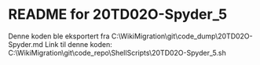# README for 20TD02O-Spyder_5
Denne koden ble eksportert fra C:\WikiMigration\git\code_dump\20TD02O-Spyder.md
Link til denne koden: C:\WikiMigration\git\code_repo\ShellScripts\20TD02O-Spyder_5.sh
